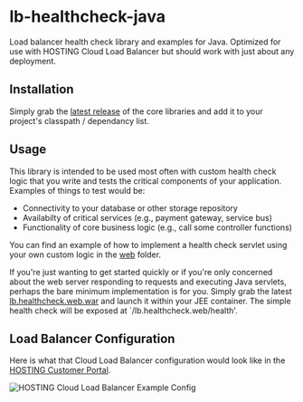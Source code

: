 # lb-healthcheck-java
Load balancer health check library and examples for Java. Optimized for use with HOSTING Cloud Load Balancer but should work with just about any deployment.

## Installation

Simply grab the [latest release]((https://github.com/HOSTINGLabs/lb-healthcheck-java/releases/download/latest/lb.healthcheck.core.jar)) of the core libraries and add it to your project's classpath / dependancy list.

## Usage

This library is intended to be used most often with custom health check logic that you write and tests the critical components of your application. Examples of things to test would be:

* Connectivity to your database or other storage repository
* Availabilty of critical services (e.g., payment gateway, service bus)
* Functionality of core business logic (e.g., call some controller functions)

You can find an example of how to implement a health check servlet using your own custom logic in the [web](web) folder.

If you're just wanting to get started quickly or if you're only concerned about the web server responding to requests and executing Java servlets, perhaps the bare minimum implementation is for you. Simply grab the latest [lb.healthcheck.web.war](https://github.com/HOSTINGLabs/lb-healthcheck-java/releases/download/latest/lb.healthcheck.web.war) and launch it within your JEE container. The simple health check will be exposed at `/lb.healthcheck.web/health'.

## Load Balancer Configuration
Here is what that Cloud Load Balancer configuration would look like in the [HOSTING Customer Portal].

![HOSTING Cloud Load Balancer Example Config](https://raw.github.com/HOSTINGLabs/lb-healthcheck/master/examples/config/config-screencap.png)

[HOSTING Customer Portal]: https://portal.hosting.com
